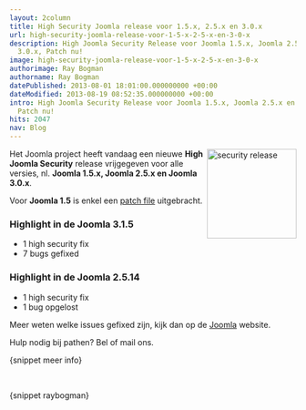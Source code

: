```yaml
---
layout: 2column
title: High Security Joomla release voor 1.5.x, 2.5.x en 3.0.x
url: high-security-joomla-release-voor-1-5-x-2-5-x-en-3-0-x
description: High Joomla Security Release voor Joomla 1.5.x, Joomla 2.5.x en Joomla
  3.0.x, Patch nu!
image: high-security-joomla-release-voor-1-5-x-2-5-x-en-3-0-x
authorimage: Ray Bogman
authorname: Ray Bogman
datePublished: 2013-08-01 18:01:00.000000000 +00:00
dateModified: 2013-08-19 08:52:35.000000000 +00:00
intro: High Joomla Security Release voor Joomla 1.5.x, Joomla 2.5.x en Joomla 3.0.x,
  Patch nu!
hits: 2047
nav: Blog
---
```

<p><a href="index.php?option=com_content&amp;view=article&amp;id=103:high-security-joomla-release-voor-1-5-x-2-5-x-en-3-0-x&amp;catid=29:blog&amp;Itemid=121" title="High Security Joomla Release"><img src="images/nieuws/securityrelease.jpg" width="157" height="157" alt="security release" style="float: right;" /></a></p>
<p>Het Joomla project heeft vandaag een nieuwe <strong>High Joomla Security</strong> release vrijgegeven voor alle versies, nl. <strong>Joomla 1.5.x, Joomla 2.5.x en Joomla 3.0.x</strong>.</p>
<p>Voor <strong>Joomla 1.5</strong> is enkel een <a href="http://joomlacode.org/gf/project/joomla/tracker/?action=TrackerItemEdit&amp;tracker_item_id=31626" title="Joomla 1.5 security patch" target="_blank">patch file</a> uitgebracht.</p>
<h3>Highlight in de Joomla 3.1.5</h3>
<ul>
<li>1 high security fix</li>
<li>7 bugs gefixed</li>
</ul>
<h3>Highlight in de Joomla 2.5.14</h3>
<ul>
<li>1 high security fix</li>
<li>1 bug opgelost</li>
</ul>
<p>Meer weten welke issues gefixed zijn, kijk dan op de <a href="http://www.joomla.org/announcements.html" title="Joomla meldingen" target="_blank">Joomla</a> website.</p>
<p>Hulp nodig bij pathen? Bel of mail ons.</p>
<p>{snippet meer info}</p>
<p>&nbsp;</p>
<p>{snippet raybogman}</p>

